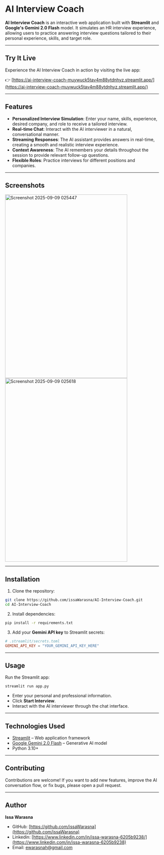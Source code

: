 # AI Interview Coach

**AI Interview Coach** is an interactive web application built with **Streamlit** and **Google's Gemini 2.0 Flash** model. It simulates an HR interview experience, allowing users to practice answering interview questions tailored to their personal experience, skills, and target role.

---

## Try It Live

Experience the AI Interview Coach in action by visiting the live app:

👉 [https://ai-interview-coach-muywuck5tav4m88ytdnhyz.streamlit.app/](https://ai-interview-coach-muywuck5tav4m88ytdnhyz.streamlit.app/)

---

## Features

- **Personalized Interview Simulation**: Enter your name, skills, experience, desired company, and role to receive a tailored interview.
- **Real-time Chat**: Interact with the AI interviewer in a natural, conversational manner.
- **Streaming Responses**: The AI assistant provides answers in real-time, creating a smooth and realistic interview experience.
- **Context Awareness**: The AI remembers your details throughout the session to provide relevant follow-up questions.
- **Flexible Roles**: Practice interviews for different positions and companies.

---

## Screenshots

<img width="400" height="600" alt="Screenshot 2025-09-09 025447" src="https://github.com/user-attachments/assets/1fc54c5e-b5ca-470e-9b69-0e52536643ea" />

<img width="400" height="600" alt="Screenshot 2025-09-09 025618" src="https://github.com/user-attachments/assets/dcda0d83-d1c1-4c47-aa76-cf5e45ac7646" />


---

## Installation

1. Clone the repository:

```bash
git clone https://github.com/issaWarasna/AI-Interview-Coach.git
cd AI-Interview-Coach
```

2. Install dependencies:

```bash
pip install -r requirements.txt
```

3. Add your **Gemini API key** to Streamlit secrets:

```toml
# .streamlit/secrets.toml
GEMINI_API_KEY = "YOUR_GEMINI_API_KEY_HERE"
```

---

## Usage

Run the Streamlit app:

```bash
streamlit run app.py
```

* Enter your personal and professional information.
* Click **Start Interview**.
* Interact with the AI interviewer through the chat interface.

---

## Technologies Used

* [Streamlit](https://streamlit.io/) – Web application framework
* [Google Gemini 2.0 Flash](https://developers.google.com/experimental/generative-ai) – Generative AI model
* Python 3.10+

---

## Contributing

Contributions are welcome! If you want to add new features, improve the AI conversation flow, or fix bugs, please open a pull request.

---

## Author

**Issa Warasna**

* GitHub: [https://github.com/issaWarasna](https://github.com/issaWarasna)
* Linkedin: [https://www.linkedin.com/in/issa-warasna-6205b9238/](https://www.linkedin.com/in/issa-warasna-6205b9238)
* Email: [ewarasnah@gmail.com](mailto:your-email@example.com)





